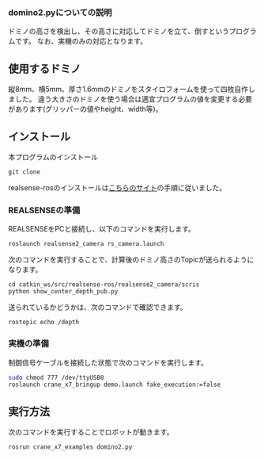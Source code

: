 ### domino2.pyについての説明 

ドミノの高さを検出し、その高さに対応してドミノを立て、倒すというプログラムです。
なお、実機のみの対応となります。

## 使用するドミノ

縦8mm、横5mm、厚さ1.6mmのドミノをスタイロフォームを使って四枚自作しました。
違う大きさのドミノを使う場合は適宜プログラムの値を変更する必要があります(グリッパーの値やheight、width等)。

## インストール
本プログラムのインストール

```
git clone 
```

realsense-rosのインストールは[こちらのサイト](https://demura.net/misc/14263.html)の手順に従いました。

### REALSENSEの準備

REALSENSEをPCと接続し、以下のコマンドを実行します。
```
roslaunch realsense2_camera rs_camera.launch 
```
次のコマンドを実行することで、計算後のドミノ高さのTopicが送られるようになります。
```
cd catkin_ws/src/realsense-ros/realsense2_camera/scris
python show_center_depth_pub.py
```
送られているかどうかは、次のコマンドで確認できます。
```
rostopic echo /depth
```

### 実機の準備

制御信号ケーブルを接続した状態で次のコマンドを実行します。
```sh
sudo chmod 777 /dev/ttyUSB0 
roslaunch crane_x7_bringup demo.launch fake_execution:=false
```

## 実行方法

次のコマンドを実行することでロボットが動きます。
```
rosrun crane_x7_examples domino2.py 
```
